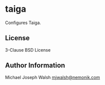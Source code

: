taiga
=====

Configures Taiga.

License
-------

3-Clause BSD License

Author Information
------------------

Michael Joseph Walsh <mjwalsh@nemonik.com>
